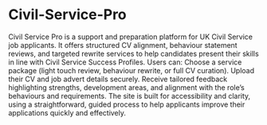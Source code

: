# Civil-Service-Pro
Civil Service Pro is a support and preparation platform for UK Civil Service job applicants. It offers structured CV alignment, behaviour statement reviews, and targeted rewrite services to help candidates present their skills in line with Civil Service Success Profiles.
Users can:
Choose a service package (light touch review, behaviour rewrite, or full CV curation).
Upload their CV and job advert details securely.
Receive tailored feedback highlighting strengths, development areas, and alignment with the role’s behaviours and requirements.
The site is built for accessibility and clarity, using a straightforward, guided process to help applicants improve their applications quickly and effectively.
